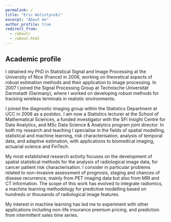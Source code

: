 ```yaml
---
permalink: /
title: "Eric Wolsztynski"
excerpt: "About me"
author_profile: true
redirect_from: 
  - /about/
  - /about.html
---
```




Academic profile
------
I obtained my PhD in Statistical Signal and Image Processing at the University of Nice (France) in 2006, working on theoretical aspects of robust estimation methods and their application to image processing. In 2007 I joined the Signal Processing Group at Technische Universität Darmstadt (Germany), where I worked on developing robust methods for tracking wireless terminals in realistic environments. 

I joined the diagnostic imaging group within the Statistics Department at UCC in 2008 as a postdoc. I am now a Statistics lecturer at the School of Mathematical Sciences, a funded investigator with the SFI Insight Centre for Data Analytics, and MSc Data Science & Analytics program joint director.
In both my research and teaching I specialise in the fields of spatial modelling, statistical and machine learning, risk characterisation, analysis of temporal data, and adaptive estimation, with applications to biomedical imaging, actuarial science and FinTech.

My most established research activity focuses on the development of spatial statistical methods for the analysis of radiological image data, for cancer patient risk characterisation. I consider in particular problems related to non-invasive assessment of prognosis, staging and chances of disease recurrence, mainly from PET imaging data but also from MRI and CT information. The scope of this work has evolved to integrate radiomics, a machine learning methodology for predictive modelling based on hundreds or thousands of radiological image features. 

My interest in machine learning has led me to experiment with other applications including non-life insurance premium pricing, and prediction from intermittent sales time series.



